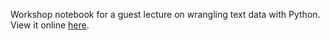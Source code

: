 Workshop notebook for a guest lecture on wrangling text data with Python. View it online [here](http://nbviewer.jupyter.org/github/walshbr/wrangling-texts/blob/master/Wrangling%20Text%20Data%20in%20Python.ipynb). 
